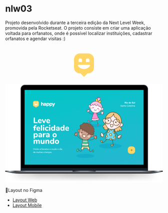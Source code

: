 # nlw03
 Projeto desenvolvido durante a terceira edição da Next Level Week, promovida pela Rocketseat. O projeto consiste em criar uma aplicação voltada para orfanatos, onde é possível localizar instituições, cadastrar orfanatos e agendar visitas :)

 <h1 align="center">
    <img alt="Happy" title="Happy" src="./public/images/logo-icon.png" />
</h1>

 <img src="./public/images/capa.png"/>

📱Layout no Figma

- [Layout Web](https://www.figma.com/file/mDEbnoojksG4w8sOxmudh3/Happy-Web?node-id=0%3A1)
- [Layout Mobile](https://www.figma.com/file/X27FfVxAgy9f5IFa7ONlph/Happy-Mobile?node-id=0%3A1)



